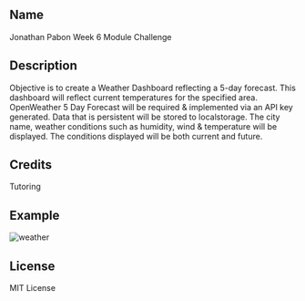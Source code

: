 ## Name
Jonathan Pabon
Week 6 Module Challenge

## Description
Objective is to create a Weather Dashboard reflecting a 5-day forecast. This dashboard will reflect current temperatures for the specified area. OpenWeather 5 Day Forecast will be required & implemented via an API key generated. Data that is persistent will be stored to localstorage. The city name, weather conditions such as humidity, wind & temperature will be displayed. The conditions displayed will be both current and future. 

## Credits
Tutoring

## Example
![weather](https://github.com/Teronega/Weatherdashboard/assets/128359388/6ae28580-5b4f-4b9c-969c-e3ed91515c0f)

## License
MIT License
